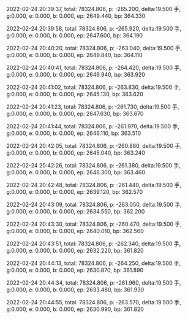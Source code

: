 2022-02-24 20:39:37, total: 78324.806, p: -265.200, delta:19.500 手, g:0.000, e: 0.000, b: 0.000, ep: 2649.440, bp: 364.330

2022-02-24 20:39:58, total: 78324.806, p: -265.920, delta:19.500 手, g:0.000, e: 0.000, b: 0.000, ep: 2647.600, bp: 364.190

2022-02-24 20:40:20, total: 78324.806, p: -263.040, delta:19.500 手, g:0.000, e: 0.000, b: 0.000, ep: 2649.840, bp: 364.110

2022-02-24 20:40:41, total: 78324.806, p: -264.420, delta:19.500 手, g:0.000, e: 0.000, b: 0.000, ep: 2646.940, bp: 363.920

2022-02-24 20:41:02, total: 78324.806, p: -263.830, delta:19.500 手, g:0.000, e: 0.000, b: 0.000, ep: 2645.130, bp: 363.620

2022-02-24 20:41:23, total: 78324.806, p: -261.730, delta:19.500 手, g:0.000, e: 0.000, b: 0.000, ep: 2647.630, bp: 363.670

2022-02-24 20:41:44, total: 78324.806, p: -261.970, delta:19.500 手, g:0.000, e: 0.000, b: 0.000, ep: 2646.110, bp: 363.510

2022-02-24 20:42:05, total: 78324.806, p: -260.880, delta:19.500 手, g:0.000, e: 0.000, b: 0.000, ep: 2645.040, bp: 363.240

2022-02-24 20:42:26, total: 78324.806, p: -261.380, delta:19.500 手, g:0.000, e: 0.000, b: 0.000, ep: 2646.300, bp: 363.460

2022-02-24 20:42:48, total: 78324.806, p: -261.440, delta:19.500 手, g:0.000, e: 0.000, b: 0.000, ep: 2639.120, bp: 362.570

2022-02-24 20:43:09, total: 78324.806, p: -263.050, delta:19.500 手, g:0.000, e: 0.000, b: 0.000, ep: 2634.550, bp: 362.200

2022-02-24 20:43:30, total: 78324.806, p: -260.470, delta:19.500 手, g:0.000, e: 0.000, b: 0.000, ep: 2640.010, bp: 362.560

2022-02-24 20:43:51, total: 78324.806, p: -262.340, delta:19.500 手, g:0.000, e: 0.000, b: 0.000, ep: 2632.220, bp: 361.820

2022-02-24 20:44:13, total: 78324.806, p: -264.250, delta:19.500 手, g:0.000, e: 0.000, b: 0.000, ep: 2630.870, bp: 361.890

2022-02-24 20:44:34, total: 78324.806, p: -261.960, delta:19.500 手, g:0.000, e: 0.000, b: 0.000, ep: 2633.480, bp: 361.930

2022-02-24 20:44:55, total: 78324.806, p: -263.570, delta:19.500 手, g:0.000, e: 0.000, b: 0.000, ep: 2630.990, bp: 361.820